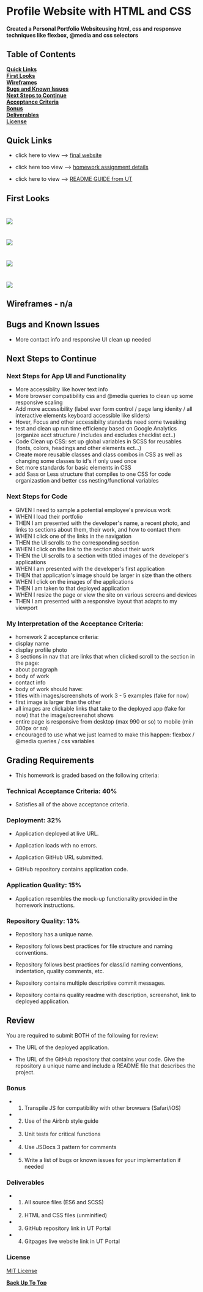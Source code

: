 # Profile Website with HTML and CSS

#### Created a Personal Portfolio Websiteusing html, css and responsve techniques like flexbox, @media and css selectors

## Table of Contents

**[Quick Links](#Quick-Links)**<br>
**[First Looks](#First-Looks)**<br>
**[Wireframes](#Wireframes)**<br>
**[Bugs and Known Issues](#Bugs-and-Known-Issues)**<br>
**[Next Steps to Continue](#Next-Steps-to-Continue)**<br>
**[Acceptance Criteria](#Acceptance-Criteria)**<br>
**[Bonus](#Bonus)**<br>
**[Deliverables](#Deliverables)**<br>
**[License](#License)**<br>

## Quick Links

- click here to view --> [final website](https://github.com/jessamyn27/2-Profile-Website-with-HTML-and-CSS)

- click here too view --> [homework assignment details](https://github.com/the-Coding-Boot-Camp-at-UT/UTA-VIRT-FSF-FT-06-2021-U-LOL/tree/master/02-Advanced-CSS/02-Homework)

- click here to view --> [README GUIDE from UT](https://github.com/the-Coding-Boot-Camp-at-UT/UTA-VIRT-FSF-FT-06-2021-U-LOL/blob/master/01-HTML-Git-CSS/02-Homework/Homework-Guide/README.md)


## First Looks

# ![](main/images/profile-pic-desktop.png)

# ![](main/images/profile-pic-mid.png)

# ![](main/images/profile-pic-md.png)

# ![](main/images/profile-pic-mobile.png)


## Wireframes - n/a


## Bugs and Known Issues

- More contact info and responsive UI clean up needed

## Next Steps to Continue

### Next Steps for App UI and Functionality

- More accessiblity like hover text info
- More browser compatibility css and @media queries to clean up some responsive scaling
- Add more accessibility (label ever form control / page lang idenity / all interactive elements keyboard accessible like sliders)
- Hover, Focus and other accessibilty standards need some tweaking
- test and clean up run time efficiency based on Google Analytics (organize acct structure / includes and excludes checklist ect..)
- Code Clean up CSS: set up global variables in SCSS for reusables (fonts, colors, headings and other elements ect...)
- Create more reusable classes and class combos in CSS as well as changing some classes to id's if only used once
- Set more standards for basic elements in CSS
- add Sass or Less structure that compiles to one CSS for code organizastion and better css nesting/functional variables 

### Next Steps for Code

- GIVEN I need to sample a potential employee's previous work
- WHEN I load their portfolio
- THEN I am presented with the developer's name, a recent photo, and links to sections about them, their work, and how to contact them
- WHEN I click one of the links in the navigation
- THEN the UI scrolls to the corresponding section
- WHEN I click on the link to the section about their work
- THEN the UI scrolls to a section with titled images of the developer's applications
- WHEN I am presented with the developer's first application
- THEN that application's image should be larger in size than the others
- WHEN I click on the images of the applications
- THEN I am taken to that deployed application
- WHEN I resize the page or view the site on various screens and devices
- THEN I am presented with a responsive layout that adapts to my viewport

### My Interpretation of the Acceptance Criteria:
- homework 2 acceptance criteria:
- display name
- display profile photo
- 3 sections in nav that are links that when clicked scroll to the section in the page:
- about paragraph
- body of work
- contact info
- body of work should have:
- titles with images/screenshots of work 3 - 5 examples (fake for now)
- first image is larger than the other
- all images are clickable links that take to the deployed app (fake for now) that the image/screenshot shows
- entire page is responsive from desktop (max 990 or so) to mobile (min 300px or so) 
- encouraged to use what we just learned to make this happen: flexbox / @media queries / css variables

## Grading Requirements

- This homework is graded based on the following criteria: 

### Technical Acceptance Criteria: 40%

* Satisfies all of the above acceptance criteria.

### Deployment: 32%

* Application deployed at live URL.

* Application loads with no errors.

* Application GitHub URL submitted.

* GitHub repository contains application code.

### Application Quality: 15%

* Application resembles the mock-up functionality provided in the homework instructions.

### Repository Quality: 13%

* Repository has a unique name.

* Repository follows best practices for file structure and naming conventions.

* Repository follows best practices for class/id naming conventions, indentation, quality comments, etc.

* Repository contains multiple descriptive commit messages.

* Repository contains quality readme with description, screenshot, link to deployed application.

## Review

You are required to submit BOTH of the following for review:

* The URL of the deployed application.

* The URL of the GitHub repository that contains your code. Give the repository a unique name and include a README file that describes the project.


### Bonus

- 1. Transpile JS for compatibility with other browsers (Safari/iOS)
- 2. Use of the Airbnb style guide
- 3. Unit tests for critical functions
- 4. Use JSDocs 3 pattern for comments
- 5. Write a list of bugs or known issues for your implementation if needed


### Deliverables

- 1. All source files (ES6 and SCSS)
- 2. HTML and CSS files (unminified)
- 3. GitHub repository link in UT Portal
- 4. Gitpages live website link in UT Portal

### License

[MIT License](https://opensource.org/licenses/MIT)


**[Back Up To Top](#Code-Refactor-in-HTML-and-CSS)**
